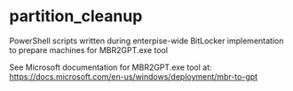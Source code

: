 # partition_cleanup
PowerShell scripts written during enterpise-wide BitLocker implementation to prepare machines for MBR2GPT.exe tool

See Microsoft documentation for MBR2GPT.exe tool at: https://docs.microsoft.com/en-us/windows/deployment/mbr-to-gpt
